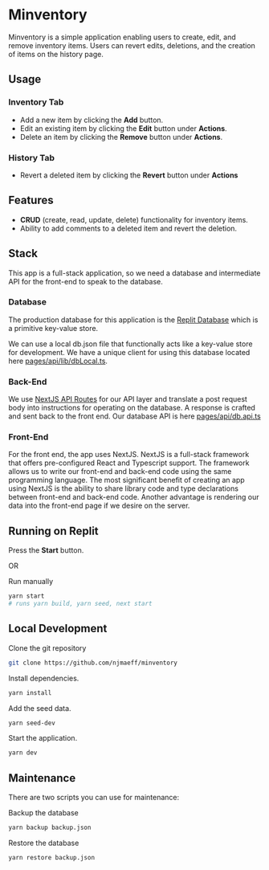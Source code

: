 # Minventory
Minventory is a simple application enabling users to create, edit, and remove inventory items. Users can revert edits, deletions, and the creation of items on the history page.

## Usage

### Inventory Tab

- Add a new item by clicking the **Add** button.
- Edit an existing item by clicking the **Edit** button under **Actions**.
- Delete an item by clicking the **Remove** button under **Actions**.

### History Tab

- Revert a deleted item by clicking the **Revert** button under **Actions**


## Features

- **CRUD** (create, read, update, delete) functionality for inventory items.
- Ability to add comments to a deleted item and revert the deletion.

## Stack
This app is a full-stack application, so we need a database and intermediate API for the front-end to speak to the database.

### Database
The production database for this application is the [Replit Database](https://docs.replit.com/hosting/using-a-database) which is a primitive key-value store.

We can use a local db.json file that functionally acts like a key-value store for development. We have a unique client for using this database located here [pages/api/lib/dbLocal.ts](https://github.com/njmaeff/minventory/tree/trunk/pages/api/lib/dbLocal.ts).

### Back-End
We use [NextJS API Routes](https://nextjs.org/docs/api-routes/introduction) for our API layer and translate a post request body into instructions for operating on the database. A response is crafted and sent back to the front end. Our database API is here [pages/api/db.api.ts](https://github.com/njmaeff/minventory/tree/trunk/pages/api/db.api.ts)

### Front-End
For the front end, the app uses NextJS. NextJS is a full-stack framework that offers pre-configured React and Typescript support. The framework allows us to write our front-end and back-end code using the same programming language. The most significant benefit of creating an app using NextJS is the ability to share library code and type declarations between front-end and back-end code. Another advantage is rendering our data into the front-end page if we desire on the server.


## Running on Replit

Press the **Start** button.

OR

Run manually
```bash
yarn start
# runs yarn build, yarn seed, next start
```


## Local Development

Clone the git repository
```bash
git clone https://github.com/njmaeff/minventory
```

Install dependencies.
```bash
yarn install
```

Add the seed data.
```bash
yarn seed-dev
```

Start the application.
```bash
yarn dev
```

## Maintenance

There are two scripts you can use for maintenance:

Backup the database
```bash
yarn backup backup.json
```

Restore the database
```bash
yarn restore backup.json
```
